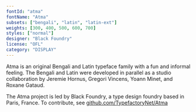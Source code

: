 ```yaml
---
fontId: "atma"
fontName: "Atma"
subsets: ["bengali", "latin", "latin-ext"]
weights: [300, 400, 500, 600, 700]
styles: ["normal"]
designer: "Black Foundry"
license: "OFL"
category: "DISPLAY"
---
```


<p>
Atma is an original Bengali and Latin typeface family with a fun and informal feeling.
The Bengali and Latin were developed in parallel as a studio collaboration by Jeremie Hornus, Gregori Vincens, Yoann Minet, and Roxane Gataud. 
</p>
<p>
The Atma project is led by Black Foundry, a type design foundry based in Paris, France. 
To contribute, see <a href="https://github.com/TypefactoryNet/Atma">github.com/TypefactoryNet/Atma</a>
</p>
